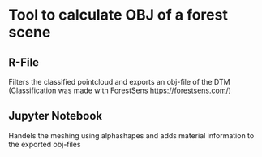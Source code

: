 # Tool to calculate OBJ of a forest scene
## R-File
Filters the classified pointcloud and exports an obj-file of the DTM  (Classification was made with ForestSens https://forestsens.com/)

## Jupyter Notebook
Handels the meshing using alphashapes and adds material information to the exported obj-files
